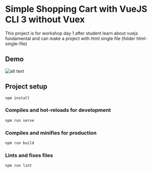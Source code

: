 # Simple Shopping Cart with VueJS CLI 3 without Vuex

This project is for workshop day 1 after student learn about vuejs fundamental and can make a project with html single file (folder html-single-file)

## Demo

![alt text](https://github.com/teofiluscandra/vue-workshop/blob/master/shopping-cart/screenshot/screenshot1.png?raw=true)

## Project setup
```
npm install
```

### Compiles and hot-reloads for development
```
npm run serve
```

### Compiles and minifies for production
```
npm run build
```

### Lints and fixes files
```
npm run lint
```
